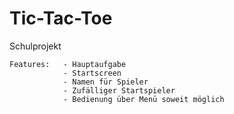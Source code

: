 # Tic-Tac-Toe
Schulprojekt
    
    Features:   - Hauptaufgabe
                - Startscreen
                - Namen für Spieler
                - Zufälliger Startspieler
                - Bedienung über Menü soweit möglich

